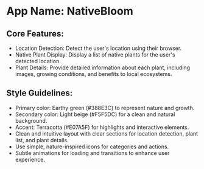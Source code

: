 # **App Name**: NativeBloom

## Core Features:

- Location Detection: Detect the user's location using their browser.
- Native Plant Display: Display a list of native plants for the user's detected location.
- Plant Details: Provide detailed information about each plant, including images, growing conditions, and benefits to local ecosystems.

## Style Guidelines:

- Primary color: Earthy green (#388E3C) to represent nature and growth.
- Secondary color: Light beige (#F5F5DC) for a clean and natural background.
- Accent: Terracotta (#E07A5F) for highlights and interactive elements.
- Clean and intuitive layout with clear sections for location detection, plant list, and plant details.
- Use simple, nature-inspired icons for categories and actions.
- Subtle animations for loading and transitions to enhance user experience.